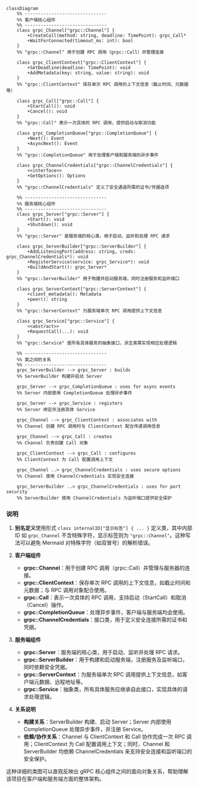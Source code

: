 ```mermaid
classDiagram
    %% -------------------------------
    %% 客户端核心组件
    %% -------------------------------
    class grpc_Channel["grpc::Channel"] {
        +CreateCall(method: string, deadline: TimePoint): grpc_Call*
        +WaitForConnected(timeout_ms: int): bool
    }
    %% "grpc::Channel" 用于创建 RPC 调用（grpc::Call）并管理连接

    class grpc_ClientContext["grpc::ClientContext"] {
        +SetDeadline(deadline: TimePoint): void
        +AddMetadata(key: string, value: string): void
    }
    %% "grpc::ClientContext" 保存单次 RPC 调用的上下文信息（截止时间、元数据等）

    class grpc_Call["grpc::Call"] {
        +StartCall(): void
        +Cancel(): void
    }
    %% "grpc::Call" 表示一次具体的 RPC 调用，提供启动与取消功能

    class grpc_CompletionQueue["grpc::CompletionQueue"] {
        +Next(): Event
        +AsyncNext(): Event
    }
    %% "grpc::CompletionQueue" 用于处理客户端和服务端的异步事件

    class grpc_ChannelCredentials["grpc::ChannelCredentials"] {
        <<interface>>
        +GetOptions(): Options
    }
    %% "grpc::ChannelCredentials" 定义了安全通道所需的证书/凭据选项

    %% -------------------------------
    %% 服务端核心组件
    %% -------------------------------
    class grpc_Server["grpc::Server"] {
        +Start(): void
        +Shutdown(): void
    }
    %% "grpc::Server" 是服务端的核心类，用于启动、监听和处理 RPC 请求

    class grpc_ServerBuilder["grpc::ServerBuilder"] {
        +AddListeningPort(address: string, creds: grpc_ChannelCredentials*): void
        +RegisterService(service: grpc_Service*): void
        +BuildAndStart(): grpc_Server*
    }
    %% "grpc::ServerBuilder" 用于构建并启动服务端，同时注册服务和监听端口

    class grpc_ServerContext["grpc::ServerContext"] {
        +client_metadata(): Metadata
        +peer(): string
    }
    %% "grpc::ServerContext" 为服务端单次 RPC 调用提供上下文信息

    class grpc_Service["grpc::Service"] {
        <<abstract>>
        +RequestCall(...): void
    }
    %% "grpc::Service" 是所有具体服务的抽象接口，派生类需实现相应处理逻辑

    %% -------------------------------
    %% 类之间的关系
    %% -------------------------------
    grpc_ServerBuilder --> grpc_Server : builds
    %% ServerBuilder 构建并启动 Server

    grpc_Server --> grpc_CompletionQueue : uses for async events
    %% Server 内部使用 CompletionQueue 处理异步事件

    grpc_Server --> grpc_Service : registers
    %% Server 绑定并注册具体 Service

    grpc_Channel --> grpc_ClientContext : associates with
    %% Channel 创建 RPC 调用时与 ClientContext 配合传递调用信息

    grpc_Channel --> grpc_Call : creates
    %% Channel 负责创建 Call 对象

    grpc_ClientContext --> grpc_Call : configures
    %% ClientContext 为 Call 配置调用上下文

    grpc_Channel ..> grpc_ChannelCredentials : uses secure options
    %% Channel 使用 ChannelCredentials 实现安全连接

    grpc_ServerBuilder ..> grpc_ChannelCredentials : uses for port security
    %% ServerBuilder 使用 ChannelCredentials 为监听端口提供安全保护
```

### 说明

1. **别名定义**使用形式 `class internalID["显示标签"] { ... }` 定义类，其中内部 ID 如 `grpc_Channel` 不含特殊字符，显示标签则为 `"grpc::Channel"`。这种写法可以避免 Mermaid 对特殊字符（如双冒号）的解析错误。
2. **客户端组件**

   - **grpc::Channel**：用于创建 RPC 调用（grpc::Call）并管理与服务器的连接。
   - **grpc::ClientContext**：保存单次 RPC 调用的上下文信息，如截止时间和元数据；与 RPC 调用对象配合使用。
   - **grpc::Call**：表示一次具体的 RPC 调用，支持启动（StartCall）和取消（Cancel）操作。
   - **grpc::CompletionQueue**：处理异步事件，客户端与服务端均会使用。
   - **grpc::ChannelCredentials**：接口类，用于定义安全连接所需的证书和凭据。
3. **服务端组件**

   - **grpc::Server**：服务端的核心类，用于启动、监听并处理 RPC 请求。
   - **grpc::ServerBuilder**：用于构建和启动服务端，注册服务及监听端口，同时依赖安全凭据。
   - **grpc::ServerContext**：为服务端单次 RPC 调用提供上下文信息，如客户端元数据、远程地址等。
   - **grpc::Service**：抽象类，所有具体服务应继承自此接口，实现具体的请求处理逻辑。
4. **关系说明**

   - **构建关系**：ServerBuilder 构建、启动 Server；Server 内部使用 CompletionQueue 处理异步事件，并注册 Service。
   - **依赖/协作关系**：Channel 与 ClientContext 和 Call 协作完成一次 RPC 调用；ClientContext 为 Call 配置调用上下文；同时，Channel 和 ServerBuilder 均依赖 ChannelCredentials 来支持安全连接和监听端口的安全保护。

这种详细的类图可以直观反映出 gRPC 核心组件之间的面向对象关系，帮助理解该项目在客户端和服务端方面的整体架构。
